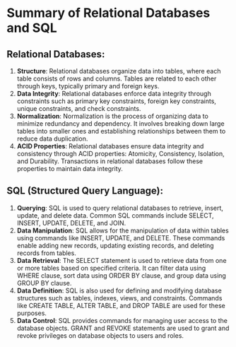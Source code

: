 # Summary of Relational Databases and SQL

## Relational Databases:
1. **Structure**: Relational databases organize data into tables, where each table consists of rows and columns. Tables are related to each other through keys, typically primary and foreign keys.
2. **Data Integrity**: Relational databases enforce data integrity through constraints such as primary key constraints, foreign key constraints, unique constraints, and check constraints.
3. **Normalization**: Normalization is the process of organizing data to minimize redundancy and dependency. It involves breaking down large tables into smaller ones and establishing relationships between them to reduce data duplication.
4. **ACID Properties**: Relational databases ensure data integrity and consistency through ACID properties: Atomicity, Consistency, Isolation, and Durability. Transactions in relational databases follow these properties to maintain data integrity.

## SQL (Structured Query Language):
1. **Querying**: SQL is used to query relational databases to retrieve, insert, update, and delete data. Common SQL commands include SELECT, INSERT, UPDATE, DELETE, and JOIN.
2. **Data Manipulation**: SQL allows for the manipulation of data within tables using commands like INSERT, UPDATE, and DELETE. These commands enable adding new records, updating existing records, and deleting records from tables.
3. **Data Retrieval**: The SELECT statement is used to retrieve data from one or more tables based on specified criteria. It can filter data using WHERE clause, sort data using ORDER BY clause, and group data using GROUP BY clause.
4. **Data Definition**: SQL is also used for defining and modifying database structures such as tables, indexes, views, and constraints. Commands like CREATE TABLE, ALTER TABLE, and DROP TABLE are used for these purposes.
5. **Data Control**: SQL provides commands for managing user access to the database objects. GRANT and REVOKE statements are used to grant and revoke privileges on database objects to users and roles.
